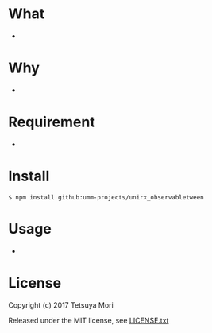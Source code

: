 # What

* 

# Why

* 

# Requirement

* 

# Install

```shell
$ npm install github:umm-projects/unirx_observabletween
```

# Usage

* 

# License

Copyright (c) 2017 Tetsuya Mori

Released under the MIT license, see [LICENSE.txt](LICENSE.txt)

